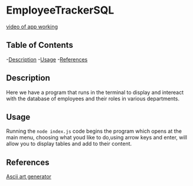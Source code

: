 # EmployeeTrackerSQL
[video of app working](https://drive.google.com/file/d/1yOZEVV7JWKrFpsND-6NPXPRUvCp3Zj9h/view)

## Table of Contents
-[Description](#description)
-[Usage](#usage)
-[References](#references)


## Description 

Here we have a program that runs in the terminal to display and intereact with the database of employees and their roles in various departments.

## Usage
Running the `node index.js` code begins the program which opens at the main menu, choosing what youd like to do,using arrow keys and enter, will allow you to display tables and add to their content. 




## References 
[Ascii art generator](http://patorjk.com/software/taag/#p=testall&f=Cyberlarge&t=Employee%20Manager)